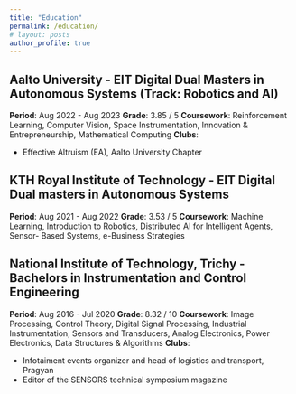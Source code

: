 ```yaml
---
title: "Education"
permalink: /education/
# layout: posts
author_profile: true
---
```


## Aalto University - EIT Digital Dual Masters in Autonomous Systems (Track: Robotics and AI)
**Period**: Aug 2022 - Aug 2023
**Grade**: 3.85 / 5
**Coursework**: Reinforcement Learning, Computer Vision, Space Instrumentation, Innovation & Entrepreneurship,
Mathematical Computing
**Clubs**:

* Effective Altruism (EA), Aalto University Chapter

## KTH Royal Institute of Technology - EIT Digital Dual masters in Autonomous Systems
**Period**: Aug 2021 - Aug 2022
**Grade**: 3.53 / 5
**Coursework**: Machine Learning, Introduction to Robotics, Distributed AI for Intelligent Agents, Sensor-
Based Systems, e-Business Strategies

## National Institute of Technology, Trichy - Bachelors in Instrumentation and Control Engineering
**Period**: Aug 2016 - Jul 2020
**Grade**: 8.32 / 10 
**Coursework**: Image Processing, Control Theory, Digital Signal Processing, Industrial Instrumentation,
Sensors and Transducers, Analog Electronics, Power Electronics, Data Structures & Algorithms
**Clubs**:

* Infotaiment events organizer and head of logistics and transport, Pragyan 
* Editor of the SENSORS technical symposium magazine
